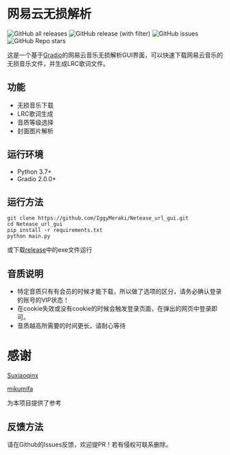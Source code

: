 # 网易云无损解析

![GitHub all releases](https://img.shields.io/github/downloads/IggyMeraki/NetEase-Music-download/total)
![GitHub release (with filter)](https://img.shields.io/github/v/release/IggyMeraki/NetEase-Music-download)
![GitHub issues](https://img.shields.io/github/issues/IggyMeraki/NetEase-Music-download)
![GitHub Repo stars](https://img.shields.io/github/stars/IggyMeraki/NetEase-Music-download)


这是一个基于[Gradio](https://gradio.app/)的网易云音乐无损解析GUI界面，可以快速下载网易云音乐的无损音乐文件，并生成LRC歌词文件。

## 功能

- 无损音乐下载
- LRC歌词生成
- 音质等级选择
- 封面图片解析


## 运行环境

- Python 3.7+
- Gradio 2.0.0+

## 运行方法

```
git clone https://github.com/IggyMeraki/Netease_url_gui.git
cd Netease_url_gui
pip install -r requirements.txt
python main.py
```
或下载[release](https://github.com/IggyMeraki/NetEase-Music-download/releases)中的exe文件运行

## 音质说明

- 特定音质只有有会员的时候才能下载，所以做了选项的区分，请务必确认登录的账号的VIP状态！
- 在cookie失效或没有cookie的时候会触发登录页面，在弹出的网页中登录即可。
- 音质越高所需要的时间更长，请耐心等待

# 感谢

[Suxiaoqinx](https://github.com/Suxiaoqinx)

[mikumifa](https://github.com/mikumifa)

为本项目提供了参考

## 反馈方法
请在Github的lssues反馈，欢迎提PR！若有侵权可联系删除。
